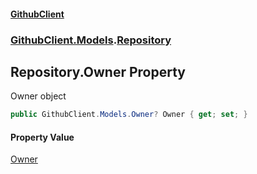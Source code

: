 #### [GithubClient](index 'index')
### [GithubClient.Models](GithubClient.Models 'GithubClient.Models').[Repository](GithubClient.Models.Repository 'GithubClient.Models.Repository')

## Repository.Owner Property

Owner object

```csharp
public GithubClient.Models.Owner? Owner { get; set; }
```

#### Property Value
[Owner](GithubClient.Models.Owner 'GithubClient.Models.Owner')